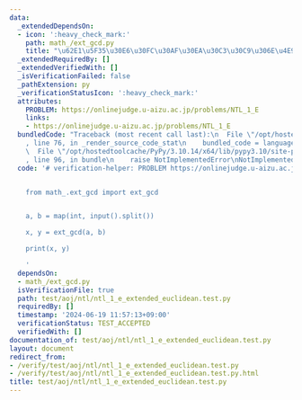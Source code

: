 ```yaml
---
data:
  _extendedDependsOn:
  - icon: ':heavy_check_mark:'
    path: math_/ext_gcd.py
    title: "\u62E1\u5F35\u30E6\u30FC\u30AF\u30EA\u30C3\u30C9\u306E\u4E92\u52A9\u6CD5"
  _extendedRequiredBy: []
  _extendedVerifiedWith: []
  _isVerificationFailed: false
  _pathExtension: py
  _verificationStatusIcon: ':heavy_check_mark:'
  attributes:
    PROBLEM: https://onlinejudge.u-aizu.ac.jp/problems/NTL_1_E
    links:
    - https://onlinejudge.u-aizu.ac.jp/problems/NTL_1_E
  bundledCode: "Traceback (most recent call last):\n  File \"/opt/hostedtoolcache/PyPy/3.10.14/x64/lib/pypy3.10/site-packages/onlinejudge_verify/documentation/build.py\"\
    , line 76, in _render_source_code_stat\n    bundled_code = language.bundle(\n\
    \  File \"/opt/hostedtoolcache/PyPy/3.10.14/x64/lib/pypy3.10/site-packages/onlinejudge_verify/languages/python.py\"\
    , line 96, in bundle\n    raise NotImplementedError\nNotImplementedError\n"
  code: '# verification-helper: PROBLEM https://onlinejudge.u-aizu.ac.jp/problems/NTL_1_E


    from math_.ext_gcd import ext_gcd


    a, b = map(int, input().split())

    x, y = ext_gcd(a, b)

    print(x, y)

    '
  dependsOn:
  - math_/ext_gcd.py
  isVerificationFile: true
  path: test/aoj/ntl/ntl_1_e_extended_euclidean.test.py
  requiredBy: []
  timestamp: '2024-06-19 11:57:13+09:00'
  verificationStatus: TEST_ACCEPTED
  verifiedWith: []
documentation_of: test/aoj/ntl/ntl_1_e_extended_euclidean.test.py
layout: document
redirect_from:
- /verify/test/aoj/ntl/ntl_1_e_extended_euclidean.test.py
- /verify/test/aoj/ntl/ntl_1_e_extended_euclidean.test.py.html
title: test/aoj/ntl/ntl_1_e_extended_euclidean.test.py
---
```

